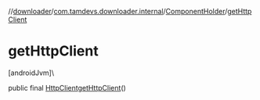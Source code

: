 //[downloader](../../../index.md)/[com.tamdevs.downloader.internal](../index.md)/[ComponentHolder](index.md)/[getHttpClient](get-http-client.md)

# getHttpClient

[androidJvm]\

public final [HttpClient](../../com.tamdevs.downloader.httpclient/-http-client/index.md)[getHttpClient](get-http-client.md)()

